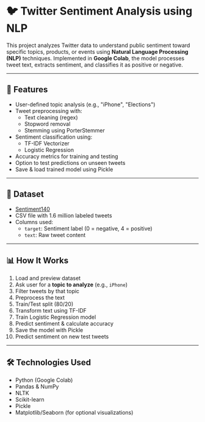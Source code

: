 # 🐦 Twitter Sentiment Analysis using NLP

This project analyzes Twitter data to understand public sentiment toward specific topics, products, or events using **Natural Language Processing (NLP)** techniques. Implemented in **Google Colab**, the model processes tweet text, extracts sentiment, and classifies it as positive or negative.

---


## 📌 Features

- User-defined topic analysis (e.g., "iPhone", "Elections")
- Tweet preprocessing with:
  - Text cleaning (regex)
  - Stopword removal
  - Stemming using PorterStemmer
- Sentiment classification using:
  - TF-IDF Vectorizer
  - Logistic Regression
- Accuracy metrics for training and testing
- Option to test predictions on unseen tweets
- Save & load trained model using Pickle

---

## 📂 Dataset

- [Sentiment140](http://help.sentiment140.com/for-students/)
- CSV file with 1.6 million labeled tweets
- Columns used:
  - `target`: Sentiment label (0 = negative, 4 = positive)
  - `text`: Raw tweet content

---

## 📊 How It Works

1. Load and preview dataset
2. Ask user for a **topic to analyze** (e.g., `iPhone`)
3. Filter tweets by that topic
4. Preprocess the text
5. Train/Test split (80/20)
6. Transform text using TF-IDF
7. Train Logistic Regression model
8. Predict sentiment & calculate accuracy
9. Save the model with Pickle
10. Predict sentiment on new test tweets

---

## 🛠️ Technologies Used

- Python (Google Colab)
- Pandas & NumPy
- NLTK
- Scikit-learn
- Pickle
- Matplotlib/Seaborn (for optional visualizations)
